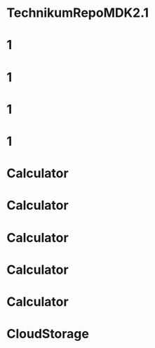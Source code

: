 # TechnikumRepoMDK2.1
# 1
# 1
# 1
# 1
# Calculator
# Calculator
# Calculator
# Calculator
# Calculator
# CloudStorage
